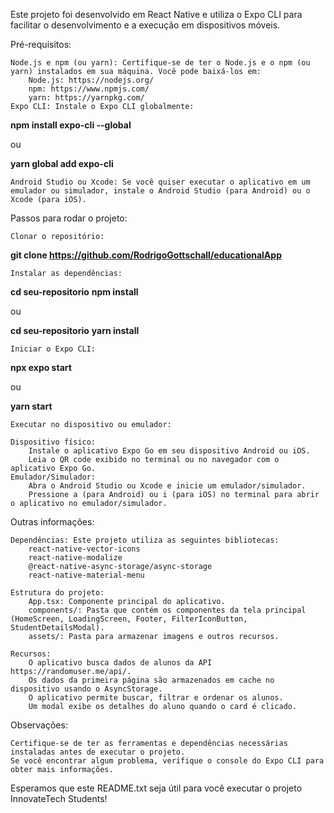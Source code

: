 Este projeto foi desenvolvido em React Native e utiliza o Expo CLI para facilitar o desenvolvimento e a execução em dispositivos móveis.

Pré-requisitos:

    Node.js e npm (ou yarn): Certifique-se de ter o Node.js e o npm (ou yarn) instalados em sua máquina. Você pode baixá-los em:
        Node.js: https://nodejs.org/
        npm: https://www.npmjs.com/
        yarn: https://yarnpkg.com/
    Expo CLI: Instale o Expo CLI globalmente:

**npm install expo-cli --global**

ou

**yarn global add expo-cli**

    Android Studio ou Xcode: Se você quiser executar o aplicativo em um emulador ou simulador, instale o Android Studio (para Android) ou o Xcode (para iOS).

Passos para rodar o projeto:

    Clonar o repositório:

**git clone https://github.com/RodrigoGottschall/educationalApp**

    Instalar as dependências:

**cd seu-repositorio**
**npm install**

ou

**cd seu-repositorio**
**yarn install**

    Iniciar o Expo CLI:

**npx expo start**

ou

**yarn start**

    Executar no dispositivo ou emulador:

    Dispositivo físico:
        Instale o aplicativo Expo Go em seu dispositivo Android ou iOS.
        Leia o QR code exibido no terminal ou no navegador com o aplicativo Expo Go.
    Emulador/Simulador:
        Abra o Android Studio ou Xcode e inicie um emulador/simulador.
        Pressione a (para Android) ou i (para iOS) no terminal para abrir o aplicativo no emulador/simulador.

Outras informações:

    Dependências: Este projeto utiliza as seguintes bibliotecas:
        react-native-vector-icons
        react-native-modalize
        @react-native-async-storage/async-storage
        react-native-material-menu

    Estrutura do projeto:
        App.tsx: Componente principal do aplicativo.
        components/: Pasta que contém os componentes da tela principal (HomeScreen, LoadingScreen, Footer, FilterIconButton, StudentDetailsModal).
        assets/: Pasta para armazenar imagens e outros recursos.

    Recursos:
        O aplicativo busca dados de alunos da API https://randomuser.me/api/.
        Os dados da primeira página são armazenados em cache no dispositivo usando o AsyncStorage.
        O aplicativo permite buscar, filtrar e ordenar os alunos.
        Um modal exibe os detalhes do aluno quando o card é clicado.

Observações:

    Certifique-se de ter as ferramentas e dependências necessárias instaladas antes de executar o projeto.
    Se você encontrar algum problema, verifique o console do Expo CLI para obter mais informações.

Esperamos que este README.txt seja útil para você executar o projeto InnovateTech Students!
